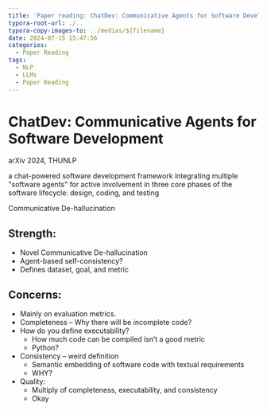 ```yaml
---
title: 'Paper reading: ChatDev: Communicative Agents for Software Development [extensive reading]'
typora-root-url: ./..
typora-copy-images-to: ../medias/${filename}
date: 2024-07-15 15:47:56
categories:
  - Paper Reading
tags:
  - NLP
  - LLMs
  - Paper Reading
---
```


# ChatDev: Communicative Agents for Software Development

arXiv 2024, THUNLP

a chat-powered software development framework integrating multiple "software agents" for active involvement in three core phases of the software lifecycle: design, coding, and testing

Communicative De-hallucination

## Strength:

- Novel Communicative De-hallucination
- Agent-based self-consistency?
- Defines dataset, goal, and metric

## Concerns:

- Mainly on evaluation metrics.
- Completeness – Why there will be incomplete code?
- How do you define executability?
  - How much code can be compiled isn’t a good metric
  - Python?
- Consistency – weird definition
  - Semantic embedding of software code with textual requirements
  - WHY?
- Quality:
  - Multiply of completeness, executability, and consistency
  - Okay
